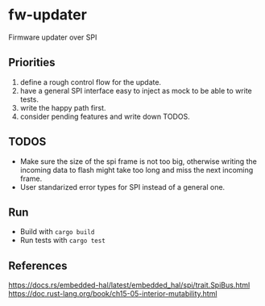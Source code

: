 # fw-updater

Firmware updater over SPI

## Priorities

1. define a rough control flow for the update.
2. have a general SPI interface easy to inject as mock to be able to write
tests.
3. write the happy path first.
4. consider pending features and write down TODOS.

## TODOS

- Make sure the size of the spi frame is not too big, otherwise writing the
incoming data to flash might take too long and miss the next incoming frame.
- User standarized error types for SPI instead of a general one.

## Run

- Build with `cargo build`
- Run tests with `cargo test`

## References

<https://docs.rs/embedded-hal/latest/embedded_hal/spi/trait.SpiBus.html>
<https://doc.rust-lang.org/book/ch15-05-interior-mutability.html>
